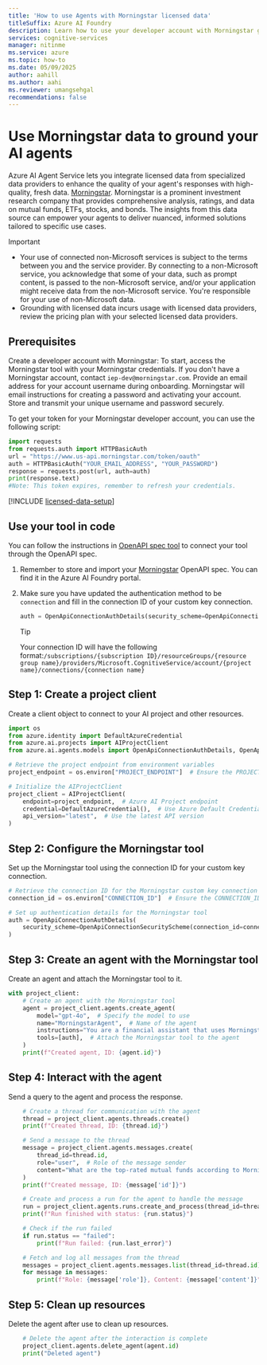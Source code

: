 ```yaml
---
title: 'How to use Agents with Morningstar licensed data'
titleSuffix: Azure AI Foundry
description: Learn how to use your developer account with Morningstar grounding with Azure AI Agent Service.
services: cognitive-services
manager: nitinme
ms.service: azure
ms.topic: how-to
ms.date: 05/09/2025
author: aahill
ms.author: aahi
ms.reviewer: umangsehgal
recommendations: false
---
```


# Use Morningstar data to ground your AI agents

Azure AI Agent Service lets you integrate licensed data from specialized data providers to enhance the quality of your agent's responses with high-quality, fresh data. [Morningstar](https://developer.morningstar.com/). Morningstar is a prominent investment research company that provides comprehensive analysis, ratings, and data on mutual funds, ETFs, stocks, and bonds. The insights from this data source can empower your agents to deliver nuanced, informed solutions tailored to specific use cases.

> [!IMPORTANT]
> - Your use of connected non-Microsoft services is subject to the terms between you and the service provider. By connecting to a non-Microsoft service, you acknowledge that some of your data, such as prompt content, is passed to the non-Microsoft service, and/or your application might receive data from the non-Microsoft service. You're responsible for your use of non-Microsoft data.
> - Grounding with licensed data incurs usage with licensed data providers, review the pricing plan with your selected licensed data providers.


## Prerequisites

Create a developer account with Morningstar: To start, access the Morningstar tool with your Morningstar credentials. If you don't have a Morningstar account, contact `iep-dev@morningstar.com`. Provide an email address for your account username during onboarding. Morningstar will email instructions for creating a password and activating your account. Store and transmit your unique username and password securely. 

To get your token for your Morningstar developer account, you can use the following script: 

```python 
import requests 
from requests.auth import HTTPBasicAuth 
url = "https://www.us-api.morningstar.com/token/oauth" 
auth = HTTPBasicAuth("YOUR_EMAIL_ADDRESS", "YOUR_PASSWORD") 
response = requests.post(url, auth=auth) 
print(response.text) 
#Note: This token expires, remember to refresh your credentials. 
``` 

[!INCLUDE [licensed-data-setup](../../includes/licensed-data-setup.md)]

## Use your tool in code

You can follow the instructions in [OpenAPI spec tool](./openapi-spec.md) to connect your tool through the OpenAPI spec.

1. Remember to store and import your [Morningstar](https://developer.morningstar.com/content/documentation/intelligence-engine/apps/morningstar-agent-api/3.1.0/morningstar-agent-api.json) OpenAPI spec. You can find it in the Azure AI Foundry portal.

1. Make sure you have updated the authentication method to be `connection` and fill in the connection ID of your custom key connection.

   ``` python
   auth = OpenApiConnectionAuthDetails(security_scheme=OpenApiConnectionSecurityScheme(connection_id="your_connection_id"))
   ```
    
   > [!TIP]
   > Your connection ID will have the following format:`/subscriptions/{subscription ID}/resourceGroups/{resource group name}/providers/Microsoft.CognitiveService/account/{project name}/connections/{connection name}`

## Step 1: Create a project client

Create a client object to connect to your AI project and other resources.

```python
import os
from azure.identity import DefaultAzureCredential
from azure.ai.projects import AIProjectClient
from azure.ai.agents.models import OpenApiConnectionAuthDetails, OpenApiConnectionSecurityScheme

# Retrieve the project endpoint from environment variables
project_endpoint = os.environ["PROJECT_ENDPOINT"]  # Ensure the PROJECT_ENDPOINT environment variable is set

# Initialize the AIProjectClient
project_client = AIProjectClient(
    endpoint=project_endpoint,  # Azure AI Project endpoint
    credential=DefaultAzureCredential(),  # Use Azure Default Credential for authentication
    api_version="latest",  # Use the latest API version
)
```

## Step 2: Configure the Morningstar tool

Set up the Morningstar tool using the connection ID for your custom key connection.

```python
# Retrieve the connection ID for the Morningstar custom key connection
connection_id = os.environ["CONNECTION_ID"]  # Ensure the CONNECTION_ID environment variable is set

# Set up authentication details for the Morningstar tool
auth = OpenApiConnectionAuthDetails(
    security_scheme=OpenApiConnectionSecurityScheme(connection_id=connection_id)  # Use the connection ID for authentication
)
```

## Step 3: Create an agent with the Morningstar tool

Create an agent and attach the Morningstar tool to it.

```python
with project_client:
    # Create an agent with the Morningstar tool
    agent = project_client.agents.create_agent(
        model="gpt-4o",  # Specify the model to use
        name="MorningstarAgent",  # Name of the agent
        instructions="You are a financial assistant that uses Morningstar data to provide investment insights.",  # Instructions for the agent
        tools=[auth],  # Attach the Morningstar tool to the agent
    )
    print(f"Created agent, ID: {agent.id}")
```

## Step 4: Interact with the agent

Send a query to the agent and process the response.

```python
    # Create a thread for communication with the agent
    thread = project_client.agents.threads.create()
    print(f"Created thread, ID: {thread.id}")

    # Send a message to the thread
    message = project_client.agents.messages.create(
        thread_id=thread.id,
        role="user",  # Role of the message sender
        content="What are the top-rated mutual funds according to Morningstar?",  # Message content
    )
    print(f"Created message, ID: {message['id']}")

    # Create and process a run for the agent to handle the message
    run = project_client.agents.runs.create_and_process(thread_id=thread.id, agent_id=agent.id)
    print(f"Run finished with status: {run.status}")

    # Check if the run failed
    if run.status == "failed":
        print(f"Run failed: {run.last_error}")

    # Fetch and log all messages from the thread
    messages = project_client.agents.messages.list(thread_id=thread.id)
    for message in messages:
        print(f"Role: {message['role']}, Content: {message['content']}")
```

## Step 5: Clean up resources

Delete the agent after use to clean up resources.

```python
    # Delete the agent after the interaction is complete
    project_client.agents.delete_agent(agent.id)
    print("Deleted agent")
```
